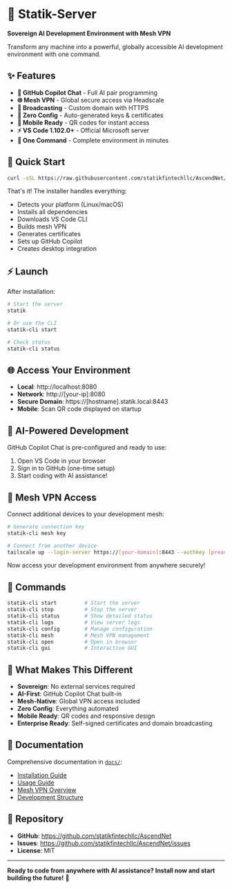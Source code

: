 # 🚀 Statik-Server
**Sovereign AI Development Environment with Mesh VPN**

Transform any machine into a powerful, globally accessible AI development environment with one command.

## ✨ Features

- **🤖 GitHub Copilot Chat** - Full AI pair programming
- **🌐 Mesh VPN** - Global secure access via Headscale
- **📡 Broadcasting** - Custom domain with HTTPS
- **🔐 Zero Config** - Auto-generated keys & certificates
- **📱 Mobile Ready** - QR codes for instant access
- **⚡ VS Code 1.102.0+** - Official Microsoft server
- **🎯 One Command** - Complete environment in minutes

## 🚀 Quick Start

```bash
curl -sSL https://raw.githubusercontent.com/statikfintechllc/AscendNet/master/statik-server/install.sh | bash
```

That's it! The installer handles everything:
- Detects your platform (Linux/macOS)
- Installs all dependencies
- Downloads VS Code CLI
- Builds mesh VPN
- Generates certificates
- Sets up GitHub Copilot
- Creates desktop integration

## ⚡ Launch

After installation:

```bash
# Start the server
statik

# Or use the CLI
statik-cli start

# Check status
statik-cli status
```

## 🌐 Access Your Environment

- **Local**: http://localhost:8080
- **Network**: http://[your-ip]:8080
- **Secure Domain**: https://[hostname].statik.local:8443
- **Mobile**: Scan QR code displayed on startup

## 🤖 AI-Powered Development

GitHub Copilot Chat is pre-configured and ready to use:
1. Open VS Code in your browser
2. Sign in to GitHub (one-time setup)
3. Start coding with AI assistance!

## 🔐 Mesh VPN Access

Connect additional devices to your development mesh:

```bash
# Generate connection key
statik-cli mesh key

# Connect from another device
tailscale up --login-server https://[your-domain]:8443 --authkey [preauth-key]
```

Now access your development environment from anywhere securely!

## 📱 Commands

```bash
statik-cli start         # Start the server
statik-cli stop          # Stop the server  
statik-cli status        # Show detailed status
statik-cli logs          # View server logs
statik-cli config        # Manage configuration
statik-cli mesh          # Mesh VPN management
statik-cli open          # Open in browser
statik-cli gui           # Interactive GUI
```

## 🎯 What Makes This Different

- **Sovereign**: No external services required
- **AI-First**: GitHub Copilot Chat built-in
- **Mesh-Native**: Global VPN access included
- **Zero Config**: Everything automated
- **Mobile Ready**: QR codes and responsive design
- **Enterprise Ready**: Self-signed certificates and domain broadcasting

## 📖 Documentation

Comprehensive documentation in [`docs/`](./docs/):

- [Installation Guide](./docs/INSTALL.md)
- [Usage Guide](./docs/USAGE.md)  
- [Mesh VPN Overview](./docs/mesh/MESH_OVERVIEW.md)
- [Development Structure](./docs/development/STRUCTURE.md)

## 🔗 Repository

- **GitHub**: https://github.com/statikfintechllc/AscendNet
- **Issues**: https://github.com/statikfintechllc/AscendNet/issues
- **License**: MIT

---

**Ready to code from anywhere with AI assistance? Install now and start building the future!** 🚀

